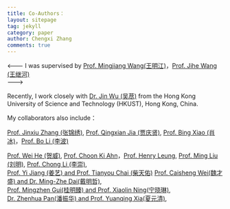 ```yaml
---
title: Co-Authors：
layout: sitepage
tag: jekyll
category: paper
author: Chengxi Zhang
comments: true
---
```

<---
I was supervised by [Prof. Mingjiang Wang(王明江)](http://faculty.hitsz.edu.cn/wangmingjiang)，[Prof. Jihe Wang (王继河)](http://tianqin.sysu.edu.cn/zh-hans/members/wang-ji-he)<br/> 
--->

Recently, I work closely with [Dr. Jin Wu (吴荩)](https://zarathustr.github.io/) from the Hong Kong University of Science and Technology (HKUST), Hong Kong, China. 

My collaborators also include：

[Prof. Jinxiu Zhang (张锦绣)](http://saa.sysu.edu.cn/article/372), [Prof. Qingxian Jia (贾庆贤)](http://faculty.nuaa.edu.cn/jiaqingxian/zh_CN/index.htm), [Prof. Bing Xiao (肖冰)](https://teacher.nwpu.edu.cn/xiaobing)，[Prof. Bo Li (李波)](https://ilse.shmtu.edu.cn/2020/1117/c5133a31914/page.htm)<br/>

[Prof. Wei He (贺威)](http://saee.ustb.edu.cn/quantijiaoshi/2015-10-09/81.html),  [Prof. Choon Ki Ahn](http://control.korea.ac.kr/)，[Prof. Henry Leung](https://schulich.ucalgary.ca/contacts/henry-leung),  [Prof. Ming Liu (刘明)](https://ece.hkust.edu.hk/eelium),  [Prof. Chong Li (李崇)](http://coe.ouc.edu.cn/2019/0819/c9094a256005/page.htm), <br/>
[Prof. Yi Jiang (姜艺) and Prof. Tianyou Chai (柴天佑)](https://yijiang1992.github.io/)
[Prof. Caisheng Wei(魏才盛) and Dr. Ming-Zhe Dai(戴明哲)](http://faculty.csu.edu.cn/weicaisheng/zh_CN/index.htm), <br/>
[Prof. Mingzhen Gui(桂明臻) and Prof. Xiaolin Ning(宁晓琳)](http://faculty.csu.edu.cn/guimingzhen/zh_CN/index.htm), <br/>
[Dr. Zhenhua Pan(潘振华) and Prof. Yuanqing Xia(夏元清)](https://dongfangxy.github.io/publications/), <br/>

